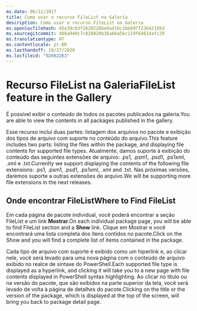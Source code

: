 ```yaml
---
ms.date: 06/12/2017
title: Como usar o recurso FileList na Galeria
description: Como usar o recurso FileList na Galeria
ms.openlocfilehash: 45e39cb3f2620228be9ad16c2bb697f23642195d
ms.sourcegitcommit: 488a940c7c828820b36a6ba56c119f64614afc29
ms.translationtype: HT
ms.contentlocale: pt-BR
ms.lasthandoff: 10/27/2020
ms.locfileid: "92662263"
---
```

# <a name="filelist-feature-in-the-gallery"></a><span data-ttu-id="43dca-103">Recurso FileList na Galeria</span><span class="sxs-lookup"><span data-stu-id="43dca-103">FileList feature in the Gallery</span></span>

<span data-ttu-id="43dca-104">É possível exibir o conteúdo de todos os pacotes publicados na galeria.</span><span class="sxs-lookup"><span data-stu-id="43dca-104">You are able to view the contents in all packages published in the gallery.</span></span>

<span data-ttu-id="43dca-105">Esse recurso inclui duas partes: listagem dos arquivos no pacote e exibição dos tipos de arquivo com suporte no conteúdo do arquivo.</span><span class="sxs-lookup"><span data-stu-id="43dca-105">This feature includes two parts: listing the files within the package, and displaying file contents for supported file types.</span></span> <span data-ttu-id="43dca-106">Atualmente, damos suporte à exibição do conteúdo das seguintes extensões de arquivo: .ps1, .psm1, .psd1, .ps1xml, .xml e .txt.</span><span class="sxs-lookup"><span data-stu-id="43dca-106">Currently we support displaying the contents of the following file extensions: .ps1, .psm1, .psd1, .ps1xml, .xml and .txt.</span></span> <span data-ttu-id="43dca-107">Nas próximas versões, daremos suporte a outras extensões de arquivo.</span><span class="sxs-lookup"><span data-stu-id="43dca-107">We will be supporting more file extensions in the next releases.</span></span>

## <a name="where-to-find-filelist"></a><span data-ttu-id="43dca-108">Onde encontrar FileList</span><span class="sxs-lookup"><span data-stu-id="43dca-108">Where to Find FileList</span></span>

<span data-ttu-id="43dca-109">Em cada página de pacote individual, você poderá encontrar a seção FileList e um link **Mostrar**.</span><span class="sxs-lookup"><span data-stu-id="43dca-109">On each individual package page, you will be able to find FileList section and a **Show** link.</span></span>
<span data-ttu-id="43dca-110">Clique em Mostrar e você encontrará uma lista completa dos itens contidos no pacote.</span><span class="sxs-lookup"><span data-stu-id="43dca-110">Click on the Show and you will find a complete list of items contained in the package.</span></span>

<span data-ttu-id="43dca-111">Cada tipo de arquivo com suporte é exibido como um hiperlink e, ao clicar nele, você será levado para uma nova página com o conteúdo de arquivo exibido no realce de sintaxe do PowerShell.</span><span class="sxs-lookup"><span data-stu-id="43dca-111">Each supported file type is displayed as a hyperlink, and clicking it will take you to a new page with file contents displayed in PowerShell syntax highlighting.</span></span> <span data-ttu-id="43dca-112">Ao clicar no título ou na versão do pacote, que são exibidos na parte superior da tela, você será levado de volta à página de detalhes do pacote.</span><span class="sxs-lookup"><span data-stu-id="43dca-112">Clicking on the title or the version of the package, which is displayed at the top of the screen, will bring you back to package detail page.</span></span>
